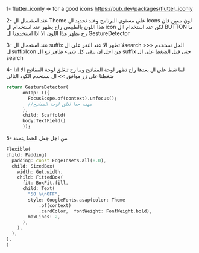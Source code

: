 1- flutter_iconly => for a good icons
https://pub.dev/packages/flutter_iconly

2- عند استعمال ال Theme  على مستوى البرنامج وعند تحديد لل Icons لون معين فان هذا اللون بالطبيعي راح يظهر عند استخدام ال icon لكن عند استخدام اال BUTTON ما رح يظهر هذا اللون الا اذا استخدمنا ال GestureDetector 

3- عند استعمال ال suffix  لا تظهر الا عند النقر على الsearch >>> الحل نستخدم الsuffixIcon  من اجل ان يبقى كل شيء ظاهر تبع ال suffix  حتى قبل الضغط على ال search  

4- لما نغط على ال  بعدها راح تظهر لوحة المفاتيح وما رح تنغلق لوحة المفاتيح الا اذا ضغطنا على زر موافق >> ال نستخدم الكود التالي
```dart
return GestureDetector(
      onTap: (){
        FocusScope.of(context).unfocus();
        //مهمه جدا لغلق لوحة المفاتيح
      },
      child: Scaffold(
      body:TextField()
      ));
```

5- من اجل جعل الخط يتمدد
```dart
Flexible(
child: Padding(
  padding: const EdgeInsets.all(8.0),
  child: SizedBox(
    width: Get.width,
    child: FittedBox(
      fit: BoxFit.fill,
      child: Text(
        "50 %\nOFF",
        style: GoogleFonts.asap(color: Theme
            .of(context)
            .cardColor,  fontWeight: FontWeight.bold),
        maxLines: 2,
      ),
    ),
  ),
),
)
```
